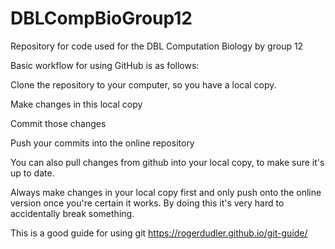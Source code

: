 # DBLCompBioGroup12
Repository for code used for the DBL Computation Biology by group 12

Basic workflow for using GitHub is as follows: 

Clone the repository to your computer, so you have a local copy. 

Make changes in this local copy

Commit those changes

Push your commits into the online repository 

You can also pull changes from github into your local copy, to make sure it's up to date. 

Always make changes in your local copy first and only push onto the online version once you're certain it works. By doing this it's very hard to accidentally break something.

This is a good guide for using git https://rogerdudler.github.io/git-guide/
